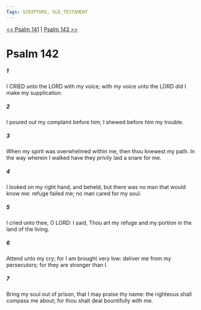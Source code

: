 ```yaml
---
Tags: SCRIPTURE, OLD_TESTAMENT
---
```


[<< Psalm 141](OLD_TESTAMENT/19_Psalms/Psalm_141.md) | [Psalm 143 >>](OLD_TESTAMENT/19_Psalms/Psalm_143.md)

# Psalm 142

##### 1

I CRIED unto the LORD with my voice; with my voice unto the LORD did I make my supplication.

##### 2

I poured out my complaint before him; I shewed before him my trouble.

##### 3

When my spirit was overwhelmed within me, then thou knewest my path. In the way wherein I walked have they privily laid a snare for me.

##### 4

I looked on my right hand, and beheld, but there was no man that would know me: refuge failed me; no man cared for my soul.

##### 5

I cried unto thee, O LORD: I said, Thou art my refuge and my portion in the land of the living.

##### 6

Attend unto my cry; for I am brought very low: deliver me from my persecutors; for they are stronger than I.

##### 7

Bring my soul out of prison, that I may praise thy name: the righteous shall compass me about; for thou shalt deal bountifully with me.
